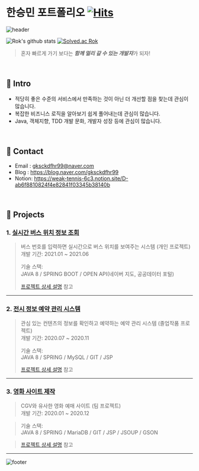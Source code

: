 # 한승민 포트폴리오 [![Hits](https://hits.seeyoufarm.com/api/count/incr/badge.svg?url=https%3A%2F%2Fgithub.com%2FAltudy%2Fchang-rok&count_bg=%2379C83D&title_bg=%23555555&icon=&icon_color=%23E7E7E7&title=hits&edge_flat=false)](https://hits.seeyoufarm.com) 

![header](https://capsule-render.vercel.app/api?type=wave&color=gradient&height=300&section=header&text=Rok's%20Github&fontSize=40)

![Rok's github stats](https://github-readme-stats.vercel.app/api?username=gksckdfhr98&show_icons=true)
[![Solved.ac Rok](http://mazassumnida.wtf/api/v2/generate_badge?boj=gksckdfhr99)](https://solved.ac/gksckdfhr99)

>혼자 빠르게 가기 보다는 <b><i>함께 멀리 갈 수 있는 개발자</i></b>가 되자!

</br>

## :pushpin: Intro
* 적당히 좋은 수준의 서비스에서 만족하는 것이 아닌 더 개선할 점을 찾는데 관심이 많습니다.
* 복잡한 비즈니스 로직을 알아보기 쉽게 풀어내는데 관심이 많습니다.
* Java, 객체지향, TDD 개발 문화, 개발자 성장 등에 관심이 많습니다.

</br>

## :pushpin: Contact
- Email : gksckdfhr99@naver.com
- Blog  : https://blog.naver.com/gksckdfhr99
- Notion: https://weak-tennis-6c3.notion.site/D-ab6f8810824f4e82841f03345b38140b

</br>

## :pushpin: Projects
### 1. [실시간 버스 위치 정보 조회](https://github.com/gksckdfhr98/web/tree/master/Project/pjt_bus_pos)
>버스 번호를 입력하면 실시간으로 버스 위치를 보여주는 시스템 (개인 프로젝트)  
>개발 기간: 2021.01 ~ 2021.06  
>  
>기술 스택:  
>JAVA 8 / SPRING BOOT / OPEN API(네이버 지도, 공공데이터 포털)  
>  
>[프로젝트 상세 설명](https://github.com/gksckdfhr98/web/tree/master/Project/pjt_bus_pos) 참고
>

---

### 2. [전시 정보 예약 관리 시스템](https://github.com/gksckdfhr98/web/tree/master/Project/pjt_reservation)
>관심 있는 컨텐츠의 정보를 확인하고 예약하는 예약 관리 시스템  (졸업작품 프로젝트)  
>개발 기간: 2020.07 ~ 2020.11  
>  
>기술 스택:  
>JAVA 8 / SPRING / MySQL / GIT / JSP  
>  
>[프로젝트 상세 설명](https://github.com/gksckdfhr98/web/tree/master/Project/pjt_reservation) 참고
>

---

### 3. [영화 사이트 제작](https://github.com/gksckdfhr98/web/tree/master/Project/pjt_Movie)
>CGV와 유사한 영화 예매 사이트  (팀 프로젝트)  
>개발 기간: 2020.01 ~ 2020.12

>  
>기술 스택:  
>JAVA 8 / SPRING / MariaDB / GIT / JSP / JSOUP / GSON

>  
>[프로젝트 상세 설명](https://github.com/gksckdfhr98/web/tree/master/Project/pjt_Movie) 참고

---

  
![footer](https://capsule-render.vercel.app/api?type=wave&color=gradient&height=150&section=footer)
